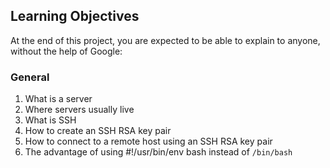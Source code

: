## Learning Objectives
At the end of this project, you are expected to be able to explain to anyone, without the help of Google:

### General
1. What is a server
2. Where servers usually live
3. What is SSH
4. How to create an SSH RSA key pair
5. How to connect to a remote host using an SSH RSA key pair
6. The advantage of using #!/usr/bin/env bash instead of `/bin/bash`